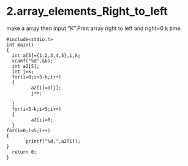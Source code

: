 # 2.array_elements_Right_to_left
make a array then input "K".Print array  right to left and right=0 k time.



    #include<stdio.h>
    int main()
    {
      int a[5]={1,2,3,4,5},i,k;
      scanf("%d",&k);
      int a2[5];
      int j=k;
      for(i=0;i<5-k;i++)
      {
             a2[i]=a[j];
             j++;
    
      }
      for(i=5-k;i<5;i++)
      {
             a2[i]=0;
      }
    for(i=0;i<5;i++)
    {
           printf("%d,",a2[i]);
    }
      return 0;
    }
    
